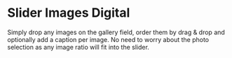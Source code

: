 # Slider Images Digital

Simply drop any images on the gallery field, order them by drag & drop and optionally add a caption per image. No need to worry about the photo selection as any image ratio will fit into the slider.

